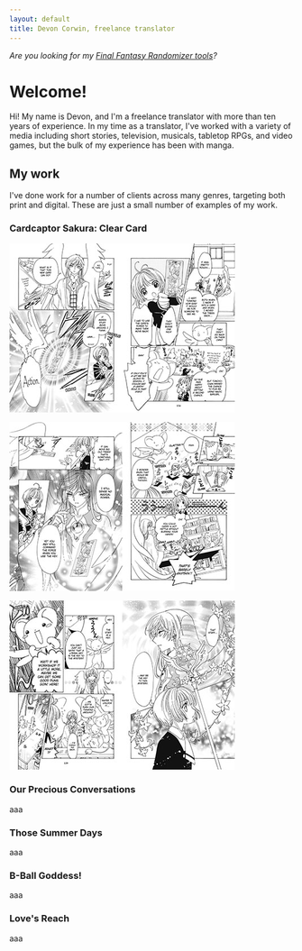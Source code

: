 ```yaml
---
layout: default
title: Devon Corwin, freelance translator
---
```

_Are you looking for my [Final Fantasy Randomizer tools](https://devonwcorwin.github.io/fftracker/)?_

# Welcome!

Hi! My name is Devon, and I'm a freelance translator with more than ten years of experience. 
In my time as a translator, I've worked with a variety of media including short stories, television, 
musicals, tabletop RPGs, and video games, but the bulk of my experience has been with manga.

## My work

I've done work for a number of clients across many genres, targeting both print and digital. 
These are just a small number of examples of my work.

### Cardcaptor Sakura: Clear Card

[![Volume 2, pages 134 and 135](/assets/thumb/ccscc-02-134-5.jpg)](/assets/ccscc-02-134-5.jpg)

[![Volume 2, pages 136 and 137](/assets/thumb/ccscc-02-136-7.jpg)](/assets/ccscc-02-136-7.jpg)

[![Volume 2, pages 138 and 139](/assets/thumb/ccscc-02-138-9.jpg)](/assets/ccscc-02-138-9.jpg)

### Our Precious Conversations

aaa

### Those Summer Days

aaa

### B-Ball Goddess!

aaa

### Love's Reach

aaa

